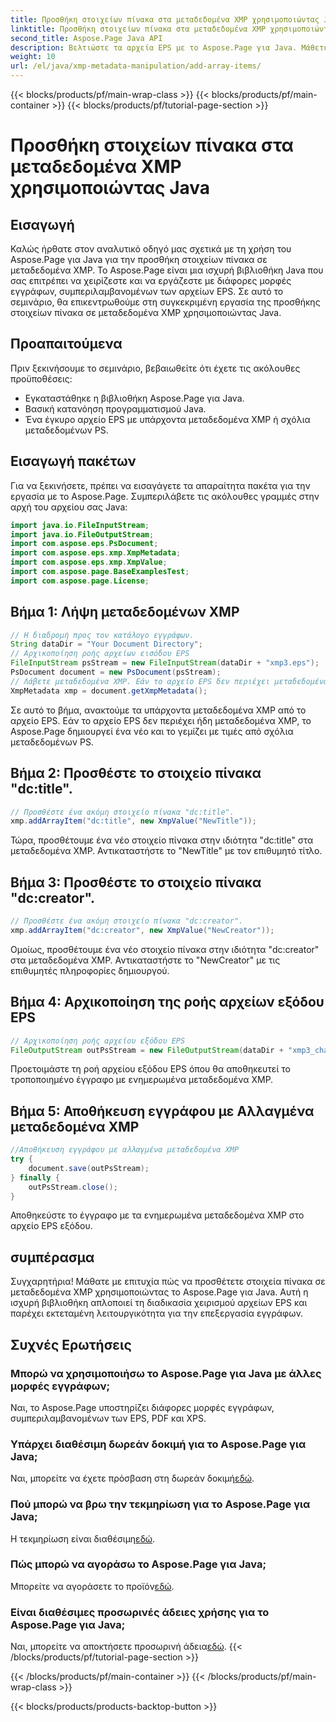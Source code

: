 ```yaml
---
title: Προσθήκη στοιχείων πίνακα στα μεταδεδομένα XMP χρησιμοποιώντας Java
linktitle: Προσθήκη στοιχείων πίνακα στα μεταδεδομένα XMP χρησιμοποιώντας Java
second_title: Aspose.Page Java API
description: Βελτιώστε τα αρχεία EPS με το Aspose.Page για Java. Μάθετε να προσθέτετε στοιχεία πίνακα στα μεταδεδομένα XMP χωρίς κόπο. Ακολουθήστε τον βήμα προς βήμα οδηγό μας τώρα!
weight: 10
url: /el/java/xmp-metadata-manipulation/add-array-items/
---
```


{{< blocks/products/pf/main-wrap-class >}}
{{< blocks/products/pf/main-container >}}
{{< blocks/products/pf/tutorial-page-section >}}

# Προσθήκη στοιχείων πίνακα στα μεταδεδομένα XMP χρησιμοποιώντας Java

## Εισαγωγή
Καλώς ήρθατε στον αναλυτικό οδηγό μας σχετικά με τη χρήση του Aspose.Page για Java για την προσθήκη στοιχείων πίνακα σε μεταδεδομένα XMP. Το Aspose.Page είναι μια ισχυρή βιβλιοθήκη Java που σας επιτρέπει να χειρίζεστε και να εργάζεστε με διάφορες μορφές εγγράφων, συμπεριλαμβανομένων των αρχείων EPS. Σε αυτό το σεμινάριο, θα επικεντρωθούμε στη συγκεκριμένη εργασία της προσθήκης στοιχείων πίνακα σε μεταδεδομένα XMP χρησιμοποιώντας Java.
## Προαπαιτούμενα
Πριν ξεκινήσουμε το σεμινάριο, βεβαιωθείτε ότι έχετε τις ακόλουθες προϋποθέσεις:
- Εγκαταστάθηκε η βιβλιοθήκη Aspose.Page για Java.
- Βασική κατανόηση προγραμματισμού Java.
- Ένα έγκυρο αρχείο EPS με υπάρχοντα μεταδεδομένα XMP ή σχόλια μεταδεδομένων PS.
## Εισαγωγή πακέτων
Για να ξεκινήσετε, πρέπει να εισαγάγετε τα απαραίτητα πακέτα για την εργασία με το Aspose.Page. Συμπεριλάβετε τις ακόλουθες γραμμές στην αρχή του αρχείου σας Java:
```java
import java.io.FileInputStream;
import java.io.FileOutputStream;
import com.aspose.eps.PsDocument;
import com.aspose.eps.xmp.XmpMetadata;
import com.aspose.eps.xmp.XmpValue;
import com.aspose.page.BaseExamplesTest;
import com.aspose.page.License;
```
## Βήμα 1: Λήψη μεταδεδομένων XMP
```java
// Η διαδρομή προς τον κατάλογο εγγράφων.
String dataDir = "Your Document Directory";
// Αρχικοποίηση ροής αρχείων εισόδου EPS
FileInputStream psStream = new FileInputStream(dataDir + "xmp3.eps");
PsDocument document = new PsDocument(psStream);
// Λάβετε μεταδεδομένα XMP. Εάν το αρχείο EPS δεν περιέχει μεταδεδομένα XMP, λαμβάνουμε ένα νέο γεμάτο με τιμές από σχόλια μεταδεδομένων PS (%%Creator, %%CreateDate, %%Title, κ.λπ.)
XmpMetadata xmp = document.getXmpMetadata();
```
Σε αυτό το βήμα, ανακτούμε τα υπάρχοντα μεταδεδομένα XMP από το αρχείο EPS. Εάν το αρχείο EPS δεν περιέχει ήδη μεταδεδομένα XMP, το Aspose.Page δημιουργεί ένα νέο και το γεμίζει με τιμές από σχόλια μεταδεδομένων PS.
## Βήμα 2: Προσθέστε το στοιχείο πίνακα "dc:title".
```java
// Προσθέστε ένα ακόμη στοιχείο πίνακα "dc:title".
xmp.addArrayItem("dc:title", new XmpValue("NewTitle"));
```
Τώρα, προσθέτουμε ένα νέο στοιχείο πίνακα στην ιδιότητα "dc:title" στα μεταδεδομένα XMP. Αντικαταστήστε το "NewTitle" με τον επιθυμητό τίτλο.
## Βήμα 3: Προσθέστε το στοιχείο πίνακα "dc:creator".
```java
// Προσθέστε ένα ακόμη στοιχείο πίνακα "dc:creator".
xmp.addArrayItem("dc:creator", new XmpValue("NewCreator"));
```
Ομοίως, προσθέτουμε ένα νέο στοιχείο πίνακα στην ιδιότητα "dc:creator" στα μεταδεδομένα XMP. Αντικαταστήστε το "NewCreator" με τις επιθυμητές πληροφορίες δημιουργού.
## Βήμα 4: Αρχικοποίηση της ροής αρχείων εξόδου EPS
```java
// Αρχικοποίηση ροής αρχείου εξόδου EPS
FileOutputStream outPsStream = new FileOutputStream(dataDir + "xmp3_changed.eps");
```
Προετοιμάστε τη ροή αρχείου εξόδου EPS όπου θα αποθηκευτεί το τροποποιημένο έγγραφο με ενημερωμένα μεταδεδομένα XMP.
## Βήμα 5: Αποθήκευση εγγράφου με Αλλαγμένα μεταδεδομένα XMP
```java
//Αποθήκευση εγγράφου με αλλαγμένα μεταδεδομένα XMP
try {			
    document.save(outPsStream);
} finally {
    outPsStream.close();
}
```
Αποθηκεύστε το έγγραφο με τα ενημερωμένα μεταδεδομένα XMP στο αρχείο EPS εξόδου.
## συμπέρασμα
Συγχαρητήρια! Μάθατε με επιτυχία πώς να προσθέτετε στοιχεία πίνακα σε μεταδεδομένα XMP χρησιμοποιώντας το Aspose.Page για Java. Αυτή η ισχυρή βιβλιοθήκη απλοποιεί τη διαδικασία χειρισμού αρχείων EPS και παρέχει εκτεταμένη λειτουργικότητα για την επεξεργασία εγγράφων.
## Συχνές Ερωτήσεις

### Μπορώ να χρησιμοποιήσω το Aspose.Page για Java με άλλες μορφές εγγράφων;
Ναι, το Aspose.Page υποστηρίζει διάφορες μορφές εγγράφων, συμπεριλαμβανομένων των EPS, PDF και XPS.
### Υπάρχει διαθέσιμη δωρεάν δοκιμή για το Aspose.Page για Java;
 Ναι, μπορείτε να έχετε πρόσβαση στη δωρεάν δοκιμή[εδώ](https://releases.aspose.com/).
### Πού μπορώ να βρω την τεκμηρίωση για το Aspose.Page για Java;
 Η τεκμηρίωση είναι διαθέσιμη[εδώ](https://reference.aspose.com/page/java/).
### Πώς μπορώ να αγοράσω το Aspose.Page για Java;
 Μπορείτε να αγοράσετε το προϊόν[εδώ](https://purchase.aspose.com/buy).
### Είναι διαθέσιμες προσωρινές άδειες χρήσης για το Aspose.Page για Java;
 Ναι, μπορείτε να αποκτήσετε προσωρινή άδεια[εδώ](https://purchase.aspose.com/temporary-license/).
{{< /blocks/products/pf/tutorial-page-section >}}

{{< /blocks/products/pf/main-container >}}
{{< /blocks/products/pf/main-wrap-class >}}

{{< blocks/products/products-backtop-button >}}
